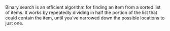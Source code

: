 Binary search is an efficient algorithm for finding an item from a sorted list of items.
It works by repeatedly dividing in half the portion of the list that could contain the item, until you’ve narrowed down the possible locations to just one.
